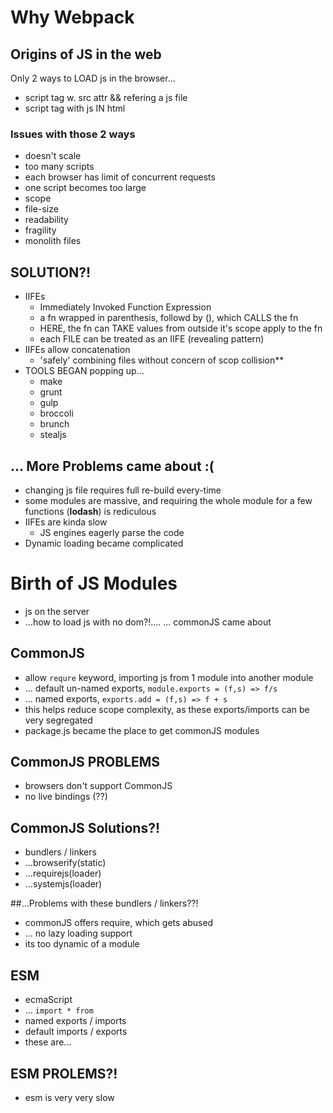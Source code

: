 # Why Webpack

## Origins of JS in the web
Only 2 ways to LOAD js in the browser...
- script tag w. src attr && refering a js file
- script tag with js IN html

### Issues with those 2 ways
- doesn't scale
- too many scripts
- each browser has limit of concurrent requests
- one script becomes too large
- scope
- file-size
- readability
- fragility
- monolith files

## SOLUTION?!
- IIFEs
  - Immediately Invoked Function Expression
  - a fn wrapped in parenthesis, followd by (), which CALLS the fn
  - HERE, the fn can TAKE values from outside it's scope apply to the fn
  - each FILE can be treated as an IIFE (revealing pattern)
- IIFEs allow concatenation
	- 'safely' combining files without concern of scop collision**
- TOOLS BEGAN popping up...
  - make
  - grunt
  - gulp
  - broccoli
  - brunch
  - stealjs

## ... More Problems came about :( 
- changing js file requires full re-build every-time
- some modules are massive, and requiring the whole module for a few functions (**lodash**) is rediculous
- IIFEs are kinda slow
	- JS engines eagerly parse the code
- Dynamic loading became complicated

# Birth of JS Modules
- js on the server
- ...how to load js with no dom?!....
... commonJS came about

## CommonJS
- allow ```requre``` keyword, importing js from 1 module into another module
- ... default un-named exports, ```module.exports = (f,s) => f/s```
- ... named exports, ```exports.add = (f,s) => f + s```
- this helps reduce scope complexity, as these exports/imports can be very segregated
- package.js became the place to get commonJS modules

## CommonJS PROBLEMS
- browsers don't support CommonJS
- no live bindings (??)

## CommonJS Solutions?!
- bundlers / linkers
- ...browserify(static)
- ...requirejs(loader)
- ...systemjs(loader)

##...Problems with these bundlers / linkers??!
- commonJS offers require, which gets abused
- ... no lazy loading support
- its too dynamic of a module


## ESM
- ecmaScript
- ... ```import * from```
- named exports / imports
- default imports / exports
- these are...

## ESM PROLEMS?!
- esm is very very slow